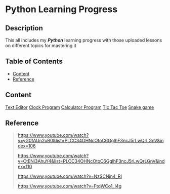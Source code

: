 # Python Learning Progress

## Description

This all includes my ***Python*** learning progress with those uploaded lessons on different topics for mastering it

## Table of Contents
- [Content](#content)
- [Reference](#reference)

## Content

[Text Editor](https://github.com/rkkkloh/python/tree/main/textEditorProgram)
[Clock Program](https://github.com/rkkkloh/python/tree/main/clockProgram)
[Calculator Program](https://github.com/rkkkloh/python/tree/main/calculatorProgram)
[Tic Tac Toe](https://github.com/rkkkloh/python/tree/main/ticTacToeGame)
[Snake game](https://github.com/rkkkloh/python/tree/main/snakeGame)

## Reference
>https://www.youtube.com/watch?v=yG0fAUn2uB0&list=PLCC34OHNcOtoC6GglhF3ncJ5rLwQrLGnV&index=106
>
>https://www.youtube.com/watch?v=CtENi3AhuY4&list=PLCC34OHNcOtoC6GglhF3ncJ5rLwQrLGnV&index=110
>
>https://www.youtube.com/watch?v=NzSCNjn4_RI
>
>https://www.youtube.com/watch?v=FtqWCo1_I4g

